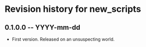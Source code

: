 # Revision history for new_scripts

## 0.1.0.0 -- YYYY-mm-dd

* First version. Released on an unsuspecting world.
